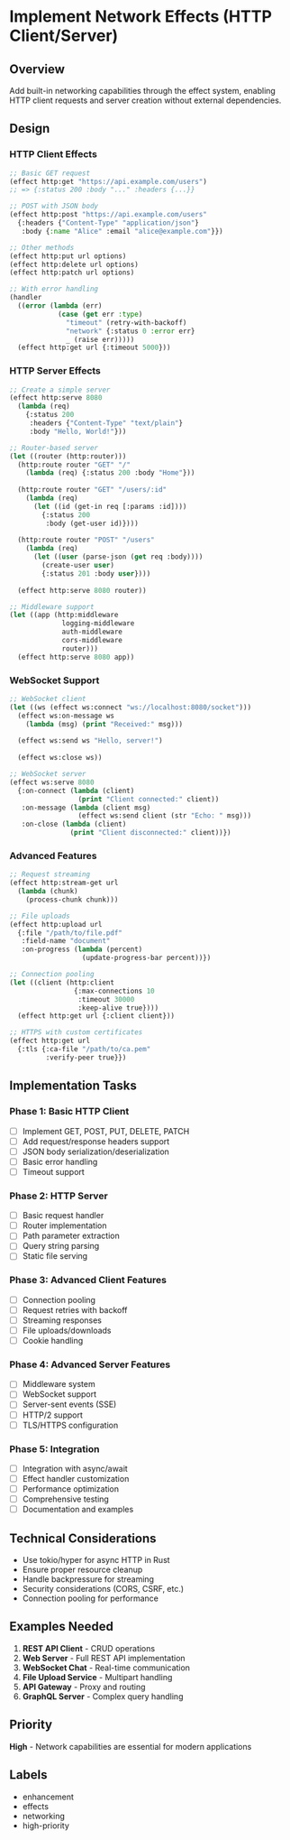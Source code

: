 # Implement Network Effects (HTTP Client/Server)

## Overview

Add built-in networking capabilities through the effect system, enabling HTTP client requests and server creation without external dependencies.

## Design

### HTTP Client Effects

```lisp
;; Basic GET request
(effect http:get "https://api.example.com/users")
;; => {:status 200 :body "..." :headers {...}}

;; POST with JSON body
(effect http:post "https://api.example.com/users"
  {:headers {"Content-Type" "application/json"}
   :body {:name "Alice" :email "alice@example.com"}})

;; Other methods
(effect http:put url options)
(effect http:delete url options)
(effect http:patch url options)

;; With error handling
(handler
  ((error (lambda (err)
            (case (get err :type)
              "timeout" (retry-with-backoff)
              "network" {:status 0 :error err}
              _ (raise err)))))
  (effect http:get url {:timeout 5000}))
```

### HTTP Server Effects

```lisp
;; Create a simple server
(effect http:serve 8080
  (lambda (req)
    {:status 200
     :headers {"Content-Type" "text/plain"}
     :body "Hello, World!"}))

;; Router-based server
(let ((router (http:router)))
  (http:route router "GET" "/" 
    (lambda (req) {:status 200 :body "Home"}))
  
  (http:route router "GET" "/users/:id"
    (lambda (req)
      (let ((id (get-in req [:params :id])))
        {:status 200 
         :body (get-user id)})))
  
  (http:route router "POST" "/users"
    (lambda (req)
      (let ((user (parse-json (get req :body))))
        (create-user user)
        {:status 201 :body user})))
  
  (effect http:serve 8080 router))

;; Middleware support
(let ((app (http:middleware
             logging-middleware
             auth-middleware
             cors-middleware
             router)))
  (effect http:serve 8080 app))
```

### WebSocket Support

```lisp
;; WebSocket client
(let ((ws (effect ws:connect "ws://localhost:8080/socket")))
  (effect ws:on-message ws
    (lambda (msg) (print "Received:" msg)))
  
  (effect ws:send ws "Hello, server!")
  
  (effect ws:close ws))

;; WebSocket server
(effect ws:serve 8080
  {:on-connect (lambda (client)
                 (print "Client connected:" client))
   :on-message (lambda (client msg)
                 (effect ws:send client (str "Echo: " msg)))
   :on-close (lambda (client)
               (print "Client disconnected:" client))})
```

### Advanced Features

```lisp
;; Request streaming
(effect http:stream-get url
  (lambda (chunk)
    (process-chunk chunk)))

;; File uploads
(effect http:upload url
  {:file "/path/to/file.pdf"
   :field-name "document"
   :on-progress (lambda (percent)
                  (update-progress-bar percent))})

;; Connection pooling
(let ((client (http:client
                {:max-connections 10
                 :timeout 30000
                 :keep-alive true})))
  (effect http:get url {:client client}))

;; HTTPS with custom certificates
(effect http:get url
  {:tls {:ca-file "/path/to/ca.pem"
         :verify-peer true}})
```

## Implementation Tasks

### Phase 1: Basic HTTP Client
- [ ] Implement GET, POST, PUT, DELETE, PATCH
- [ ] Add request/response headers support
- [ ] JSON body serialization/deserialization
- [ ] Basic error handling
- [ ] Timeout support

### Phase 2: HTTP Server
- [ ] Basic request handler
- [ ] Router implementation
- [ ] Path parameter extraction
- [ ] Query string parsing
- [ ] Static file serving

### Phase 3: Advanced Client Features
- [ ] Connection pooling
- [ ] Request retries with backoff
- [ ] Streaming responses
- [ ] File uploads/downloads
- [ ] Cookie handling

### Phase 4: Advanced Server Features
- [ ] Middleware system
- [ ] WebSocket support
- [ ] Server-sent events (SSE)
- [ ] HTTP/2 support
- [ ] TLS/HTTPS configuration

### Phase 5: Integration
- [ ] Integration with async/await
- [ ] Effect handler customization
- [ ] Performance optimization
- [ ] Comprehensive testing
- [ ] Documentation and examples

## Technical Considerations

- Use tokio/hyper for async HTTP in Rust
- Ensure proper resource cleanup
- Handle backpressure for streaming
- Security considerations (CORS, CSRF, etc.)
- Connection pooling for performance

## Examples Needed

1. **REST API Client** - CRUD operations
2. **Web Server** - Full REST API implementation
3. **WebSocket Chat** - Real-time communication
4. **File Upload Service** - Multipart handling
5. **API Gateway** - Proxy and routing
6. **GraphQL Server** - Complex query handling

## Priority

**High** - Network capabilities are essential for modern applications

## Labels

- enhancement
- effects
- networking
- high-priority